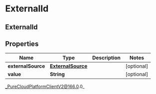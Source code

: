 # ExternalId

## ExternalId

## Properties

|Name | Type | Description | Notes|
|------------ | ------------- | ------------- | -------------|
| **externalSource** | [**ExternalSource**](ExternalSource) |  | [optional] |
| **value** | **String** |  | [optional] |



_PureCloudPlatformClientV2@166.0.0_
